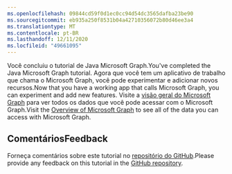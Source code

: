```yaml
---
ms.openlocfilehash: 09844cd59f0d1ec0cc94d54dc3565dafba23be90
ms.sourcegitcommit: eb935a250f8531b04a42710356072b80d46ee3a4
ms.translationtype: MT
ms.contentlocale: pt-BR
ms.lasthandoff: 12/11/2020
ms.locfileid: "49661095"
---
```

<!-- markdownlint-disable MD002 MD041 -->

<span data-ttu-id="9d638-101">Você concluiu o tutorial de Java Microsoft Graph.</span><span class="sxs-lookup"><span data-stu-id="9d638-101">You've completed the Java Microsoft Graph tutorial.</span></span> <span data-ttu-id="9d638-102">Agora que você tem um aplicativo de trabalho que chama o Microsoft Graph, você pode experimentar e adicionar novos recursos.</span><span class="sxs-lookup"><span data-stu-id="9d638-102">Now that you have a working app that calls Microsoft Graph, you can experiment and add new features.</span></span> <span data-ttu-id="9d638-103">Visite a [visão geral do Microsoft Graph](/graph/overview) para ver todos os dados que você pode acessar com o Microsoft Graph.</span><span class="sxs-lookup"><span data-stu-id="9d638-103">Visit the [Overview of Microsoft Graph](/graph/overview) to see all of the data you can access with Microsoft Graph.</span></span>

## <a name="feedback"></a><span data-ttu-id="9d638-104">Comentários</span><span class="sxs-lookup"><span data-stu-id="9d638-104">Feedback</span></span>

<span data-ttu-id="9d638-105">Forneça comentários sobre este tutorial no [repositório do GitHub](https://github.com/microsoftgraph/msgraph-training-java).</span><span class="sxs-lookup"><span data-stu-id="9d638-105">Please provide any feedback on this tutorial in the [GitHub repository](https://github.com/microsoftgraph/msgraph-training-java).</span></span>
